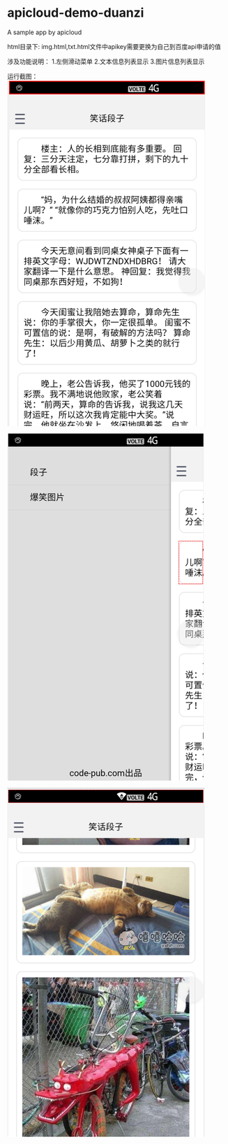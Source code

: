 # apicloud-demo-duanzi
A sample app by apicloud

html目录下:
img.html,txt.html文件中apikey需要更换为自己到百度api申请的值

涉及功能说明：
1.左侧滑动菜单
2.文本信息列表显示
3.图片信息列表显示


运行截图：
![文本列表](./image/1.png)

![侧面菜单](./image/2.png)

![图片列表](./image/3.png)
